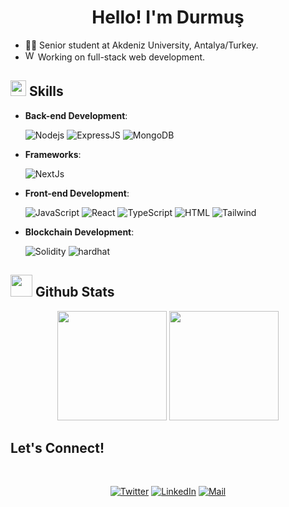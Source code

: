 <h1 align= center>Hello! I'm Durmuş </h1>

- 👨‍💻  Senior student at Akdeniz University, Antalya/Turkey.
- <a href="https://emoji.gg/emoji/7081-website"><img src="https://cdn3.emoji.gg/emojis/7081-website.png" width="16px" height="16px" alt="Website"></a> Working on full-stack web development.

## <img src="https://media2.giphy.com/media/QssGEmpkyEOhBCb7e1/giphy.gif?cid=ecf05e47a0n3gi1bfqntqmob8g9aid1oyj2wr3ds3mg700bl&rid=giphy.gif" width ="25"><b> Skills</b>

<p align="center">
    
- **Back-end Development**:
  
    ![Nodejs](https://img.shields.io/badge/NodeJS-yellow?style=for-the-badge&logo=nodedotjs&logoColor=#339933)
    ![ExpressJS](https://img.shields.io/badge/ExpressJS-white?style=for-the-badge&logo=express&logoColor=black)
    ![MongoDB](https://img.shields.io/badge/MongoDB-CEE6F3?style=for-the-badge&logo=mongodb&logoColor=#47A248)
  
- **Frameworks**:
    
    ![NextJs](https://img.shields.io/badge/NextJS-white?style=for-the-badge&logo=nextdotjs&logoColor=black)


- **Front-end Development**:
    
    ![JavaScript](https://img.shields.io/badge/JavaScript-yellow?style=for-the-badge&logo=javascript&logoColor=white)
    ![React](https://img.shields.io/badge/React-9cf?style=for-the-badge&logo=react&logoColor=white)
    ![TypeScript](https://img.shields.io/badge/TypeScript-blue?style=for-the-badge&logo=typescript&logoColor=white)
    ![HTML](https://img.shields.io/badge/HTML-black?style=for-the-badge&logo=html5&logoColor=#E34F26)
    ![Tailwind](https://img.shields.io/badge/Tailwind-white?style=for-the-badge&logo=tailwindcss&logoColor=#06B6D4)
    

- **Blockchain Development**:

   ![Solidity](https://img.shields.io/badge/Solidity-black?style=for-the-badge&logo=solidity&logoColor=white)
   ![hardhat](https://img.shields.io/badge/Hardhat-yellow?style=for-the-badge)
    
</p>

## <img src="https://media.giphy.com/media/iY8CRBdQXODJSCERIr/giphy.gif" width="35"><b> Github Stats </b>

<p align= "center">
    <img height= "175" src="https://github-readme-stats.vercel.app/api?username=durmusgulbahar&show_icons=true&theme=dark" />
    <img height="175" src="https://github-readme-stats.vercel.app/api/top-langs/?username=durmusgulbahar&theme=dark&layout=compact" />
</p>

## <b>Let's Connect!</b>

<br>
<div align='center'>

[![Twitter](https://img.shields.io/badge/Twitter-blue?style=for-the-badge&logo=twitter)](https://www.twitter.com/crypthegreat)
[![LinkedIn](https://img.shields.io/badge/LinkedIn-blue?style=for-the-badge&logo=linkedin)](https://www.linkedin.com/in/durmusgulbahar/)
[![Mail](https://img.shields.io/badge/Mail-blue?style=for-the-badge&logo=gmail&logoColor=white)](mailto:durmusgulbahar@outlook.com)
 
</div>
